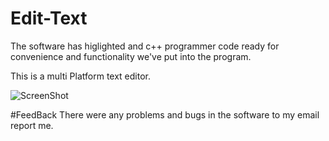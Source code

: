 # Edit-Text
The software has higlighted and c++ programmer code ready for
convenience and functionality we've put into the program.

This is a multi Platform text editor.

![ScreenShot](http://s9.picofile.com/file/8273812900/Screenshot_4_.png)

#FeedBack
There were any problems and bugs in the software to my email report me.
